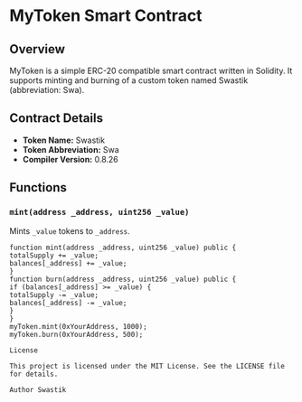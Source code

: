 # MyToken Smart Contract

## Overview

MyToken is a simple ERC-20 compatible smart contract written in Solidity. It supports minting and burning of a custom token named Swastik (abbreviation: Swa).

## Contract Details

- **Token Name:** Swastik
- **Token Abbreviation:** Swa
- **Compiler Version:** 0.8.26

## Functions

### `mint(address _address, uint256 _value)`

Mints `_value` tokens to `_address`.

```solidity
function mint(address _address, uint256 _value) public {
totalSupply += _value;
balances[_address] += _value;
}
function burn(address _address, uint256 _value) public {
if (balances[_address] >= _value) {
totalSupply -= _value;
balances[_address] -= _value;
}
}
myToken.mint(0xYourAddress, 1000);
myToken.burn(0xYourAddress, 500);

License

This project is licensed under the MIT License. See the LICENSE file for details.

Author Swastik
